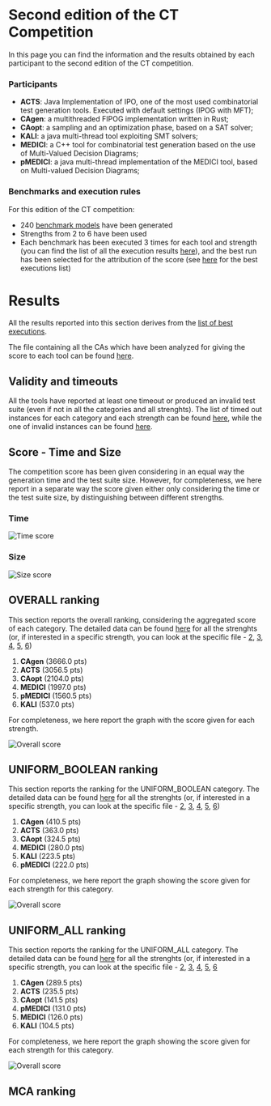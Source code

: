# Second edition of the CT Competition  ##

In this page you can find the information and the results obtained by each participant to the second edition of the CT competition.

### Participants ###

- **ACTS**: Java Implementation of IPO, one of the most used combinatorial test generation tools. Executed with default settings (IPOG with MFT);
- **CAgen**: a multithreaded FIPOG implementation written in Rust;
- **CAopt**: a sampling and an optimization phase, based on a SAT solver;
- **KALI**: a java multi-thread tool exploiting SMT solvers;
- **MEDICI**: a C++ tool for combinatorial test generation based on the use of Multi-Valued Decision Diagrams;
- **pMEDICI**: a java multi-thread implementation of the MEDICI tool, based on Multi-valued Decision Diagrams;

### Benchmarks and execution rules ###

For this edition of the CT competition:
- 240 [benchmark models](https://github.com/fmselab/CIT_Benchmark_Generator/tree/main/Benchmarks_CITCompetition_2023) have been generated
- Strengths from 2 to 6 have been used
- Each benchmark has been executed 3 times for each tool and strength (you can find the list of all the execution results [here](https://github.com/fmselab/ct-competition/raw/gh-pages/results/2023/data/output.csv)), and the best run has been selected for the attribution of the score (see [here](https://github.com/fmselab/ct-competition/raw/gh-pages/results/2023/data/output_best.csv) for the best executions list)

# Results #

All the results reported into this section derives from the [list of best executions](https://github.com/fmselab/ct-competition/raw/gh-pages/results/2023/data/output_best.csv).

The file containing all the CAs which have been analyzed for giving the score to each tool can be found [here](#TODO).

## Validity and timeouts ##

All the tools have reported at least one timeout or produced an invalid test suite (even if not in all the categories and all strenghts).
The list of timed out instances for each category and each strength can be found [here](https://github.com/fmselab/ct-competition/raw/gh-pages/results/2023/data/TimedoutInstances.csv), while the one of invalid instances can be found [here](https://github.com/fmselab/ct-competition/raw/gh-pages/results/2023/data/InvalidInstances.csv).

## Score - Time and Size ##


The competition score has been given considering in an equal way the generation time and the test suite size. However, for completeness, we here report in a separate way the score given either only considering the time or the test suite size, by distinguishing between different strengths.

### Time

![Time score](https://github.com/fmselab/ct-competition/raw/gh-pages/results/2023/figs/OVERALL_PerStrength_Time.png)

### Size

![Size score](https://github.com/fmselab/ct-competition/raw/gh-pages/results/2023/figs/OVERALL_PerStrength_Size.png)

## OVERALL ranking ##

This section reports the overall ranking, considering the aggregated score of each category. The detailed data can be found [here](https://github.com/fmselab/ct-competition/raw/gh-pages/results/2023/data/OVERALL_allStrengths.csv) for all the strenghts (or, if interested in a specific strength, you can look at the specific file - [2](https://github.com/fmselab/ct-competition/raw/gh-pages/results/2023/data/OVERALL_2.csv), [3](https://github.com/fmselab/ct-competition/raw/gh-pages/results/2023/data/OVERALL_3.csv), [4](https://github.com/fmselab/ct-competition/raw/gh-pages/results/2023/data/OVERALL_4.csv), [5](https://github.com/fmselab/ct-competition/raw/gh-pages/results/2023/data/OVERALL_5.csv), [6](https://github.com/fmselab/ct-competition/raw/gh-pages/results/2023/data/OVERALL_6.csv))


1. **CAgen** (3666.0 pts)
2. **ACTS** (3056.5 pts)
3. **CAopt** (2104.0 pts)
4. **MEDICI** (1997.0 pts)
5. **pMEDICI** (1560.5 pts)
6. **KALI** (537.0 pts)

For completeness, we here report the graph with the score given for each strength.

![Overall score](https://github.com/fmselab/ct-competition/raw/gh-pages/results/2023/figs/OVERALL_PerStrength_Overall.png)

## UNIFORM_BOOLEAN ranking ##

This section reports the ranking for the UNIFORM_BOOLEAN category. The detailed data can be found [here](https://github.com/fmselab/ct-competition/raw/gh-pages/results/2023/data/UNIFORM_BOOLEAN_allStrengths.csv) for all the strenghts (or, if interested in a specific strength, you can look at the specific file - [2](https://github.com/fmselab/ct-competition/raw/gh-pages/results/2023/data/UNIFORM_BOOLEAN_2.csv), [3](https://github.com/fmselab/ct-competition/raw/gh-pages/results/2023/data/UNIFORM_BOOLEAN_3.csv), [4](https://github.com/fmselab/ct-competition/raw/gh-pages/results/2023/data/UNIFORM_BOOLEAN_4.csv), [5](https://github.com/fmselab/ct-competition/raw/gh-pages/results/2023/data/UNIFORM_BOOLEAN_5.csv), [6](https://github.com/fmselab/ct-competition/raw/gh-pages/results/2023/data/UNIFORM_BOOLEAN_6.csv))

1. **CAgen** (410.5 pts)
2. **ACTS** (363.0 pts)
3. **CAopt** (324.5 pts)
4. **MEDICI** (280.0 pts)
5. **KALI** (223.5 pts)
6. **pMEDICI** (222.0 pts)

For completeness, we here report the graph showing the score given for each strength for this category.

![Overall score](https://github.com/fmselab/ct-competition/raw/gh-pages/results/2023/figs/UNIFORM_BOOLEAN_PerStrength_Overall.png)

## UNIFORM_ALL ranking ##

This section reports the ranking for the UNIFORM_ALL category. The detailed data can be found [here](https://github.com/fmselab/ct-competition/raw/gh-pages/results/2023/data/UNIFORM_ALL_allStrengths.csv) for all the strenghts (or, if interested in a specific strength, you can look at the specific file - [2](https://github.com/fmselab/ct-competition/raw/gh-pages/results/2023/data/UNIFORM_ALL_2.csv), [3](https://github.com/fmselab/ct-competition/raw/gh-pages/results/2023/data/UNIFORM_ALL_3.csv), [4](https://github.com/fmselab/ct-competition/raw/gh-pages/results/2023/data/UNIFORM_ALL_4.csv), [5](https://github.com/fmselab/ct-competition/raw/gh-pages/results/2023/data/UNIFORM_ALL_5.csv), [6](https://github.com/fmselab/ct-competition/raw/gh-pages/results/2023/data/UNIFORM_ALL_6.csv)

1. **CAgen** (289.5 pts)
2. **ACTS** (235.5 pts)
3. **CAopt** (141.5 pts)
4. **pMEDICI** (131.0 pts)
5. **MEDICI** (126.0 pts)
6. **KALI** (104.5 pts)

For completeness, we here report the graph showing the score given for each strength for this category.

![Overall score](https://github.com/fmselab/ct-competition/raw/gh-pages/results/2023/figs/UNIFORM_ALL_PerStrength_Overall.png)

## MCA ranking ##
<!---
This section reports the ranking for the MCA category. The detailed data can be found [here](https://github.com/fmselab/CIT_Benchmark_Generator/blob/main/ToolEvaluator/data/MCA_allStrengths.csv) for all the strenghts (or, if interested in a specific strength, you can look at the specific file - [2](https://github.com/fmselab/CIT_Benchmark_Generator/blob/main/ToolEvaluator/data/MCA_2.csv), [3](https://github.com/fmselab/CIT_Benchmark_Generator/blob/main/ToolEvaluator/data/MCA_3.csv), [4](https://github.com/fmselab/CIT_Benchmark_Generator/blob/main/ToolEvaluator/data/MCA_4.csv), [5](https://github.com/fmselab/CIT_Benchmark_Generator/blob/main/ToolEvaluator/data/MCA_5.csv))

1. **CAgen** (423.5 pts)
2. **APPTS** (298 pts)
3. **IPO Solver** (273 pts)
4. **pMEDICI** (107.5 pts)

For completeness, we here report the score given for each strength for this category.

![](https://github.com/fmselab/ct-competition/raw/gh-pages/imgs/MCA.png)

## BOOLC ranking ##

This section reports the ranking for the BOOLC category. The detailed data can be found [here](https://github.com/fmselab/CIT_Benchmark_Generator/blob/main/ToolEvaluator/data/BOOLC_allStrengths.csv) for all the strenghts (or, if interested in a specific strength, you can look at the specific file - [2](https://github.com/fmselab/CIT_Benchmark_Generator/blob/main/ToolEvaluator/data/BOOLC_2.csv), [3](https://github.com/fmselab/CIT_Benchmark_Generator/blob/main/ToolEvaluator/data/BOOLC_3.csv), [4](https://github.com/fmselab/CIT_Benchmark_Generator/blob/main/ToolEvaluator/data/BOOLC_4.csv), [5](https://github.com/fmselab/CIT_Benchmark_Generator/blob/main/ToolEvaluator/data/BOOLC_5.csv))

1. **CAgen** (280.5 pts)
2. **APPTS** (216.5 pts)
4. **pMEDICI** (40 pts)

For completeness, we here report the score given for each strength for this category.

![](https://github.com/fmselab/ct-competition/raw/gh-pages/imgs/BOOLC.png)

## MCAC ranking ##

This section reports the ranking for the MCAC category. The detailed data can be found [here](https://github.com/fmselab/CIT_Benchmark_Generator/blob/main/ToolEvaluator/data/MCAC_allStrengths.csv) for all the strenghts (or, if interested in a specific strength, you can look at the specific file - [2](https://github.com/fmselab/CIT_Benchmark_Generator/blob/main/ToolEvaluator/data/MCAC_2.csv), [3](https://github.com/fmselab/CIT_Benchmark_Generator/blob/main/ToolEvaluator/data/MCAC_3.csv), [4](https://github.com/fmselab/CIT_Benchmark_Generator/blob/main/ToolEvaluator/data/MCAC_4.csv), [5](https://github.com/fmselab/CIT_Benchmark_Generator/blob/main/ToolEvaluator/data/MCAC_5.csv))

1. **CAgen** (140 pts)
2. **APPTS** (192 pts)
4. **pMEDICI** (62 pts)

For completeness, we here report the score given for each strength for this category.

![](https://github.com/fmselab/ct-competition/raw/gh-pages/imgs/MCAC.png)

## NUMC ranking ##

None of the participants was able to deal with NUMC instances.

## INDUSTRIAL ranking ##

## FM ranking ##

## CNF ranking ##

## HIGHLY_CONSTRAINED ranking ##

-->